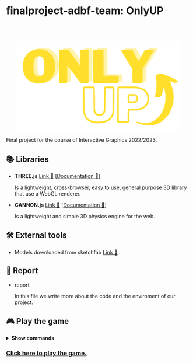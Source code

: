 # finalproject-adbf-team: OnlyUP

<br />
<br />
<p align="center">
    <img  title="Onlyup" src="start/ONLY.png" width="450">
  </a>
</p>

Final project for the course of Interactive Graphics 2022/2023.

## 📚 Libraries

-   **THREE.js** [Link 🔗](https://threejs.org/) [[Documentation 🔗](https://threejs.org/docs/)]

    Is a lightweight, cross-browser, easy to use, general purpose 3D library that use a WebGL renderer.

-   **CANNON.js** [Link 🔗](https://schteppe.github.io/cannon.js/) [[Documentation 🔗](https://schteppe.github.io/cannon.js/docs/)]

    Is a lightweight and simple 3D physics engine for the web.

## 🛠️ External tools

-   Models downloaded from sketchfab [Link 🔗](https://sketchfab.com/)

## 📜 Report

-   report 

    In this file we write more about the code and the enviroment of our project.


## 🎮 Play the game

<details><summary><b>Show commands</b></summary>

- `W` `A` `S` `D`: directional movement
- `SPACE`: jump
- `SHIFT`: run

</details>



### [Click here to play the game.](https://github.com/SapienzaInteractiveGraphicsCourse/final-project-adbf-team/)
